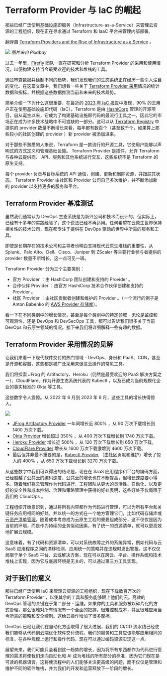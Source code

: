 # Terraform Provider 与 IaC 的崛起

那些已经广泛使用基础设施即服务（Infrastructure-as-a-Service）来管理云资源的工程组织，现在正在寻求通过 Terraform 和 IaaC 平台来管理内部部署。

翻译自 [Terraform Providers and the Rise of Infrastructure as a Service](https://thenewstack.io/terraform-providers-and-the-rise-of-infrastructure-as-a-service/) 。

![](https://cdn.thenewstack.io/media/2023/07/c2f45fa8-cloud-computing-g457678229_1280-1024x576.jpg)
*图片来自 Pixabay*

过去一年里，[Firefly](https://gofirefly.io/) 团队一直在研究和分析 Terraform Provider 的采用和使用情况，以便构建支持当今最受欢迎的技术和堆栈的工具。

通过审查数据并绘制不同的趋势，我们发现我们的生态系统正在经历一些引人注目的变化。在这篇文章中，我们想看一些关于 [Terraform Provider 采用](https://thenewstack.io/terraforms-best-practices-and-pitfalls/)情况的统计数据和指标，并根据这些数据推测当前和未来的技术趋势。

简单介绍一下为什么这很重要，在最近的 [2023 年 IaC 报告](http://gofirefly.io/state-of-iac)中发现，90% 的云用户正在使用基础设施即代码（IaC）。Terraform 是由 [HashiCorp](https://www.hashicorp.com/?utm_content=inline-mention) 管理的开源项目，自从诞生以来，它成为了构建基础设施即代码的最流行工具之一，因此它的市场正在成为许多技术战略中不可或缺的一部分。这可以从 [Terraform Registry](https://registry.terraform.io/browse/providers) 中提供的 provider 数量不断增长来看，每年都有数百个（甚至数千个，如果算上那些较小的社区创建的 provider ）新 provider 被添加进来。

对于那些不熟悉的人来说，Terraform 是一款流行的开源工具，它使用户能够以声明式的方式定义和管理基础设施。 Terraform Provider 是插件，允许 Terraform 与各种云提供商、 API、服务和其他系统进行交互，这些系统不是 Terraform 的原生支持。

每个 provider 负责与目标系统的 API 通信，创建、更新和删除资源，并跟踪其状态。 Terraform Provider 由社区和 Provider 公司自己多次维护，并不断添加新的 provider 以支持更多的服务和平台。

## Terraform Provider 基准测试

虽然我们通常认为 DevOps 生态系统是为新兴公司和技术而设计的，但实际上，已经有十多年的实践经验了，这个说法已经不再适用。任何希望在云原生世界保持相关性的技术公司，现在都专注于提供在 DevOps 驱动的世界中所需的服务和工具。

即使是长期存在的技术公司和主导者也明白支持现代云原生堆栈的重要性，从 Splunk、Palo Alto、Dell、Cisco、Juniper 到 ZScaler 等主要行业参与者提供的 provider 数量不断增长，这一点可见一斑。

Terraform Provider 分为三个主要类别：

- 官方 Provider ：由 HashiCorp 团队创建和支持的 Provider 。
- 合作伙伴 Provider ：由官方 HashiCorp 技术合作伙伴创建和支持的 Provider 。
- 社区 Provider ：由社区贡献者创建和维护的 Provider 。（一个流行的例子是 Anton Babenko 的 [AWS Provider 存储库](https://github.com/antonbabenko/terraform-provider-aws)）。

看一下在不同类别中的增长情况，甚至是每个类别中的特定领域 - 无论是监控和可观测性，还是 DevOps 和 DevSecOps 工具，都可以告诉我们很多关于当前 DevOps 和云原生领域的情况。接下来我们将详细解释一些有趣的数据。

## Terraform Provider 采用情况的见解

让我们来看一下现代软件交付的热门领域 - DevOps、身份和 PaaS、CDN，甚至是开源和容器，这些都是被广泛采用来促进云操作的常见工具。

我们将探索 JFrog 的 Artifactory、Heroku（仍然是最受欢迎的 PaaS 解决方案之一）、CloudFlare、作为开源生态系统代表的 Kubectl ，以及已成为当前规模化企业的事实标准的 Okta 等工具。

这些数字令人震惊。从 2022 年 6 月到 2023 年 6 月，这些工具的增长快得惊人。

![](https://cdn.thenewstack.io/media/2023/07/81a85ab1-np1.png)

- [JFrog Artifactory Provider](https://registry.terraform.io/providers/jfrog/artifactory/latest/docs) 一年间增长近 800% ，从 90 万次下载增长到 1400 万次下载。
- [Okta Provider](https://registry.terraform.io/providers/okta/okta/latest/docs) 增长超过 350% ，从 400 万次下载增长到 1740 万次下载。
- [Heroku Provider](https://registry.terraform.io/providers/heroku/heroku/latest/docs) 增长近 500% ，从 120 万次下载增长到 650 万次下载。
- [CloudFlare Provider](https://registry.terraform.io/providers/cloudflare/cloudflare/latest/docs) 增长从 1600 万次下载激增到 4600 万次下载。
- 最后但并非最不重要的是，[Kubectl Provider](https://registry.terraform.io/providers/gavinbunney/kubectl/latest/docs) （由社区贡献和维护）增长了惊人的 400% ，从 650 万次下载增长到 3270 万次下载。

从这些数字中我们可以得出的结论是，现在在 SaaS 应用程序和平台的编码方面，已经超越了公共云的编码速度，公共云的增长也在不断提高，但增长速度要小得多。随着我们将云管理作为代码进行，工程团队从更大的灵活性、自动化、以及更好的安全性和成本控制、治理和策略管理中获得的好处表明，这些好处不仅局限于我们的 CloudOps 。

工程组织开始意识到，通过将所有内容都作为代码进行管理，可以为所有平台和关键任务应用相同的好处，并以统一的方式在一个地方管理它们，比如代码存储库或云[资产清单管理](https://gofirefly.io/)。随着成本考虑成为云原生工程的重要组成部分，这不仅仅是因为当前的环境，而是作为持续的业务驱动因素，有了统一的资源清单，就可以更高效地扩展云规模。

这意味着，有了代码和资源清单，可以对系统故障之外的系统异常，例如代码与云 SaaS 应用程序之间的漂移检测，应用统一的策略并在违规时发出警报。这不仅仅局限于单个 SaaS 平台、云或解决方案，现在可以在跨云、平台、操作系统和技术堆栈上实现，因为它与底层环境是无关的，可以通过第三方工具实现。

## 对于我们的意义

那些已经广泛使用 IaC 来管理云资源的工程组织，现在下载数百万次的 Terraform Provider ，以使其余的工具和服务能够跟上他们的云。高效的 DevOps 管理的关键在于第二部分 - 运维。如果你的工具和服务被以碎片化的方式管理，那么很难对所有情况有一个全面的把握，很难控制成本，并且很难应用当今所需的策略和安全控制。这给云操作增加了很多摩擦。

DevOps 已经让我们在自动化方面取得了很大进展，我们的 CI/CD 流水线已经使我们能够从代码到云端优化软件交付流程。我们的服务和工具应该能够应用相同的标准，在各种规模上运行和操作代码，现在可以通过编码资源实现这一点。

展望未来，我们可能只会看到这一趋势的增长，因为将所有东西都作为代码进行管理的需求将使我们走向自动化和 AI 成为堆栈的所有部分的标准，因为它们现在是可读的机器语言。这将使流程中的人们能够关注更高级的问题，而不仅仅是管理和维护不同的软件堆栈，并为我们的开发和运营释放下一阶段的增长。